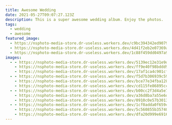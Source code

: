 ```yaml
---
title: Awesome Wedding
date: 2021-05-27T09:07:27.123Z
description: This is a super awesome wedding album. Enjoy the photos.
tags:
  - wedding
  - awesome
featured_image:
  - https://nsphoto-media-store.dr-useless.workers.dev/c9bc394342ed90799df6d0c6bed7f267a471e180f85acfa937aef71f297d2085:image/avif
  - https://nsphoto-media-store.dr-useless.workers.dev/4d41f2eb2e07369aedd60c47758392b373c077c3ae0cf150a70788438b9993e3:image/webp
  - https://nsphoto-media-store.dr-useless.workers.dev/1c88f459dd0497a99a54696b9fbc280a3f9e7d3e1b8770b73348b9910f512ba2:image/jpeg
images:
  - - https://nsphoto-media-store.dr-useless.workers.dev/5139ec12e31e9d847c1a07f37138c79e8dfe7ecd13bcc0d7d74f9103150668dd:image/avif
    - https://nsphoto-media-store.dr-useless.workers.dev/ff9e40f98bddd9bd1699d15ec696f947af80b8bb361f12dc2539af203a3fdf6d:image/webp
    - https://nsphoto-media-store.dr-useless.workers.dev/17af1ca4c901cfe4e58517603286ec8f857fd833304c0835aeee6ddd09ef9e6c:image/jpeg
  - - https://nsphoto-media-store.dr-useless.workers.dev/f5d7b306939c5926e41d97ce7340a970cb4c28b88c22a9a6b04c9babb8c74223:image/avif
    - https://nsphoto-media-store.dr-useless.workers.dev/bce77e34fba1283586a80711f994260ab1eb0e96a474e0c6d488f0903a227e40:image/webp
    - https://nsphoto-media-store.dr-useless.workers.dev/cd115fe86895cc4031dd4cd468269af707d7080d34d6fdf6708bbac4c52eb019:image/jpeg
  - - https://nsphoto-media-store.dr-useless.workers.dev/b00cc2f3d4a5e7befe6be99d41b02b46675ce063d393a2e80967c5cb188ae1eb:image/avif
    - https://nsphoto-media-store.dr-useless.workers.dev/a36d8ba7a55e6d74c9393be3d45ba889a0e439c6174fb90c272b89e7a688c39a:image/webp
    - https://nsphoto-media-store.dr-useless.workers.dev/0910c0e57b3013578e4b223bf9e1898b5f1e794847bbf6e1170be5dbd4110b0d:image/jpeg
  - - https://nsphoto-media-store.dr-useless.workers.dev/1cf0adda0f659c46ec928b5b55c2af71b033b0b5e0839bdbf24e3db6c355d40a:image/avif
    - https://nsphoto-media-store.dr-useless.workers.dev/5c560855b35740134a8857f21ccd682bfe726c25d83d7ec778ad516605e0e69c:image/webp
    - https://nsphoto-media-store.dr-useless.workers.dev/dfa20d999e69166350a6d1361761d389ff13fd02a7bfcce9adab58c955d3015d:image/jpeg
---
```

